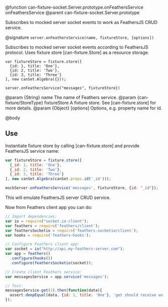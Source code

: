 @function can-fixture-socket.Server.prototype.onFeathersService onFeathersService
@parent can-fixture-socket.Server.prototype

Subscribes to mocked server socket events to work as FeathersJS CRUD service.

@signature `server.onFeathersService(name, fixtureStore, [options])`

Subscribes to mocked server socket events according to FeathersJS protocol. Uses fixture store [can-fixture.Store] as a resource storage.

```
var fixtureStore = fixture.store([
  {id: 1, title: 'One'},
  {id: 2, title: 'Two'},
  {id: 3, title: 'Three'}
], new canSet.Algebra({}));

server.onFeathersService("messages", fixtureStore})
```

@param {String} name The name of Feathers service.
@param {can-fixture/StoreType} fixtureStore A fixture store. See [can-fixture.store] for more details.
@param {Object} [options] Options, e.g. property name for id.

@body

## Use

Instantiate fixture store by calling [can-fixture.store] and provide FeathersJS service name:
```js
var fixtureStore = fixture.store([
  {_id: 1, title: 'One'},
  {_id: 2, title: 'Two'},
  {_id: 3, title: 'Three'}
], new canSet.Algebra(canSet.props.id('_id')));

mockServer.onFeathersService('messages', fixtureStore, {id: "_id"});
```

This will emulate FeathersJS server CRUD service.

Now from Feathers client app you can do:
```js
// Import dependencies:
var io = require("socket.io-client");
var feathers = require('feathers/client');
var feathersSocketio = require('feathers-socketio/client');
var hooks = require('feathers-hooks');

// Configure Feathers client app:
var socket = io("http://api.my-feathers-server.com");
var app = feathers()
  .configure(hooks())
  .configure(feathersSocketio(socket));

// Create client Feathers service:
var messagesService = app.service('messages');

// Test:
messagesService.get(1).then(function(data){
  assert.deepEqual(data, {id: 1, title: 'One'}, 'get should receive an item');
});
```
